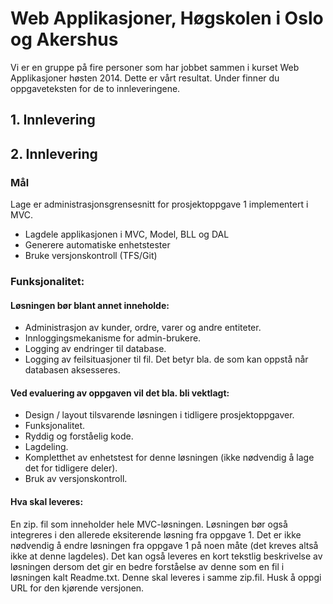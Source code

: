 <h1>Web Applikasjoner, Høgskolen i Oslo og Akershus</h1>

Vi er en gruppe på fire personer som har jobbet sammen i kurset Web Applikasjoner høsten 2014. Dette er vårt resultat. Under finner du oppgaveteksten for de to innleveringene.

<h2>1. Innlevering</h2>



<h2>2. Innlevering</h2>

<h3>Mål</h3>
Lage er administrasjonsgrensesnitt for prosjektoppgave 1 implementert i MVC.
<ul>
<li>Lagdele applikasjonen i MVC, Model, BLL og DAL</li>
<li>Generere automatiske enhetstester</li>
<li>Bruke versjonskontroll (TFS/Git)</li>
</ul>
<h3>Funksjonalitet:</h3>
<h4>Løsningen bør blant annet inneholde:</h4>
<ul>
<li>Administrasjon av kunder, ordre, varer og andre entiteter.</li>
<li>Innloggingsmekanisme for admin-brukere.</li>
<li>Logging av endringer til database.</li>
<li>Logging av feilsituasjoner til fil. Det betyr bla. de som kan oppstå når databasen aksesseres.</li>
</ul>
<h4>Ved evaluering av oppgaven vil det bla. bli vektlagt:</h4>
<ul>
<li>Design / layout tilsvarende løsningen i tidligere prosjektoppgaver.</li>
<li>Funksjonalitet.</li>
<li>Ryddig og forståelig kode.</li>
<li>Lagdeling.</li>
<li>Kompletthet av enhetstest for denne løsningen (ikke nødvendig å lage det for tidligere deler).</li>
<li>Bruk av versjonskontroll.</li>
</ul>
<h4>Hva skal leveres:</h4>
En zip. fil som inneholder hele MVC-løsningen. Løsningen bør også integreres i den allerede eksiterende løsning fra oppgave 1. Det er ikke nødvendig å endre løsningen fra oppgave 1 på noen måte (det kreves altså ikke at denne lagdeles). Det kan også leveres en kort tekstlig beskrivelse av løsningen dersom det gir en bedre forståelse av denne som en fil i løsningen kalt Readme.txt. Denne skal leveres i samme zip.fil. Husk å oppgi URL for den kjørende versjonen.

